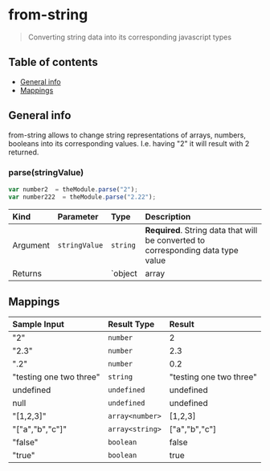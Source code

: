 # from-string
> Converting string data into its corresponding javascript types

## Table of contents
* [General info](#general-info)
* [Mappings](#mappings)

## General info
from-string allows to change string representations of arrays, numbers, booleans into its corresponding values. I.e. having "2" it will result with 2 returned.


### parse(stringValue)
```javascript
var number2  = theModule.parse("2");
var number222  = theModule.parse("2.22");
```

|Kind| Parameter | Type | Description |
| :--- | :--- | :--- | :--- |
|Argument| `stringValue` | `string` | **Required**. String data that will be converted to corresponding data type value |
|Returns|   | `object|array|string|number|boolean` | Object or type representing given string value|

## Mappings
|Sample Input| Result Type | Result | 
| :--- | :--- | :--- | 
|"2"| `number` | 2 | 
|"2.3"| `number` | 2.3 | 
|".2"| `number` | 0.2 |
|"testing one two three"| `string` | "testing one two three" |
|undefined| `undefined` | undefined | 
|null| `undefined` | undefined | 
|"[1,2,3]"| `array<number>` | [1,2,3] |
|"["a","b","c"]"| `array<string>` | ["a","b","c"] |
|"false"| `boolean` | false |
|"true"| `boolean` | true |



